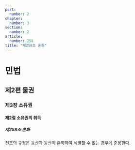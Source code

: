 ```yaml
---
part:
  number: 2
chapter:
  number: 3
section:
  number: 2
article:
  number: 258
title: "제258조 혼화"
---
```

# 민법

## 제2편 물권

### 제3장 소유권

#### 제2절 소유권의 취득

##### 제258조 혼화

전조의 규정은 동산과 동산이 혼화하여 식별할 수 없는 경우에 준용한다.
